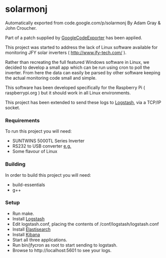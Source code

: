 # solarmonj
Automatically exported from code.google.com/p/solarmonj By Adam Gray & John Croucher.

Part of a patch supplied by [GoogleCodeExporter](https://github.com/jcroucher/solarmonj/issues/3) has been applied.

This project was started to address the lack of Linux software available for monitoring JFY solar inverters ( http://www.jfy-tech.com/ ).

Rather than recreating the full featured Windows software in Linux, we decided to develop a small app which can be run using cron to poll the inverter. From here the data can easily be parsed by other software keeping the actual monitoring code small and simple.

This software has been developed specifically for the Raspberry Pi ( raspberrypi.org ) but it should work in all Linux environments.

This project has been extended to send these logs to [Logstash](https://www.elastic.co/products/logstash), via a TCP/IP socket.

### Requirements

To run this project you will need:

* SUNTWINS 5000TL Series Inverter
* RS232 to USB converter [e.g.](http://www.comsol.com.au/Products-by-Category/USB-Converters/USB2-DB9M-02)
* Some flavour of Linux

### Building

In order to build this project you will need:

* build-essentials 
* g++

### Setup

* Run make.
* Install [Logstash](https://www.elastic.co/products/logstash)
* Edit logstash.conf, placing the contents of /conf/logstash/logstash.conf 
* Install [Elastisearch](https://www.elastic.co/products/elasticsearch)
* Install [Kibana](https://www.elastic.co/products/kibana)
* Start all three applications.
* Run bin/jfycron as root to start sending to logstash.
* Browse to http://localhost:5601 to see your logs.


